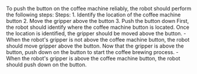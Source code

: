 To push the button on the coffee machine reliably, the robot should perform the following steps:
    Steps:  1. Identify the location of the coffee machine button  2. Move the gripper above the button  3. Push the button down
    First, the robot should identify where the coffee machine button is located. Once the location is identified, the gripper should be moved above the button.
    - When the robot's gripper is not above the coffee machine button, the robot should move gripper above the button.
    Now that the gripper is above the button, push down on the button to start the coffee brewing process.
    - When the robot's gripper is above the coffee machine button, the robot should push down on the button.